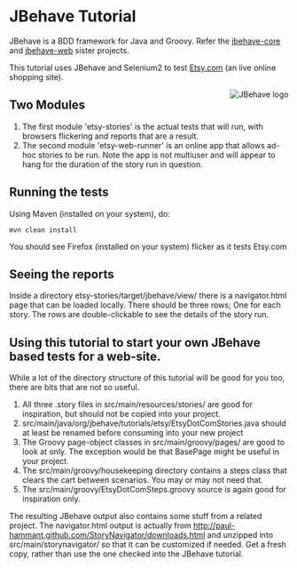 # JBehave Tutorial

JBehave is a BDD framework for Java and Groovy. Refer the [jbehave-core](jbehave-core) and [jbehave-web](jbehave-web) sister projects.

This tutorial uses JBehave and Selenium2 to test [Etsy.com](http://etsy.com) (an live online shopping site).

<img src="http://jbehave.org/reference/preview/images/jbehave-logo.png" alt="JBehave logo" align="right" />

## Two Modules

1. The first module 'etsy-stories' is the actual tests that will run, with browsers flickering and reports that are a result.
2. The second module 'etsy-web-runner' is an online app that allows ad-hoc stories to be run.  Note the app is not multiuser and will appear to hang for the duration of the story run in question.

## Running the tests

Using Maven (installed on your system), do:

    mvn clean install

You should see Firefox (installed on your system) flicker as it tests Etsy.com

## Seeing the reports

Inside a directory etsy-stories/target/jbehave/view/ there is a navigator.html page that can be loaded locally.  There should be three rows; One for each story.  The rows are double-clickable to see the details of the story run.

## Using this tutorial to start your own JBehave based tests for a web-site.

While a lot of the directory structure of this tutorial will be good for you too, there are bits that are not so useful.

1) All three .story files in src/main/resources/stories/ are good for inspiration, but should not be copied into your project.
2) src/main/java/org/jbehave/tutorials/etsy/EtsyDotComStories.java should at least be renamed before consuming into your new project
3) The Groovy page-object classes in src/main/groovy/pages/ are good to look at only. The exception would be that BasePage might be useful in your project.
4) The src/main/groovy/housekeeping directory contains a steps class that clears the cart between scenarios.  You may or may not need that.
5) The src/main/groovy/EtsyDotComSteps.groovy source is again good for inspiration only.

The resulting JBehave output also contains some stuff from a related project.  The navigator.html output is actually from http://paul-hammant.github.com/StoryNavigator/downloads.html and unzipped into src/main/storynavigator/ so that it can be customized if needed.  Get a fresh copy, rather than use the one checked into the JBehave tutorial.



